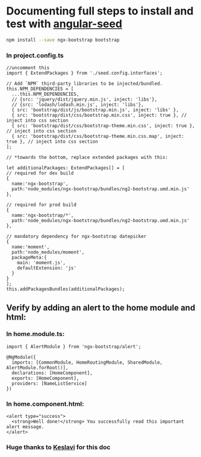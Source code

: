 # Documenting full steps to install and test with [angular-seed](https://github.com/mgechev/angular-seed)  
  
  ```bash
  npm install --save ngx-bootstrap bootstrap
  ```

### In **project.config.ts**

  ```
  //uncomment this
  import { ExtendPackages } from './seed.config.interfaces';
  
  // Add `NPM` third-party libraries to be injected/bundled.
  this.NPM_DEPENDENCIES = [
    ...this.NPM_DEPENDENCIES,
    // {src: 'jquery/dist/jquery.min.js', inject: 'libs'},
    // {src: 'lodash/lodash.min.js', inject: 'libs'},
    { src: 'bootstrap/dist/js/bootstrap.min.js', inject: 'libs' },
    { src: 'bootstrap/dist/css/bootstrap.min.css', inject: true }, // inject into css section
    { src: 'bootstrap/dist/css/bootstrap-theme.min.css', inject: true }, // inject into css section
    { src: 'bootstrap/dist/css/bootstrap-theme.min.css.map', inject: true }, // inject into css section
  ];
  
  // *towards the bottom, replace extended packages with this:
  
  let additionalPackages: ExtendPackages[] = [
  // required for dev build 
  {
    name:'ngx-bootstrap',
    path:'node_modules/ngx-bootstrap/bundles/ng2-bootstrap.umd.min.js'
  },    
  
  // required for prod build
  {
    name:'ngx-bootstrap/*',
    path:'node_modules/ngx-bootstrap/bundles/ng2-bootstrap.umd.min.js'
  },
  
  // mandatory dependency for ngx-bootstrap datepicker 
  {
    name:'moment',
    path:'node_modules/moment',
    packageMeta:{
      main: 'moment.js',
      defaultExtension: 'js'
    }
  }
  ];    
  this.addPackagesBundles(additionalPackages);
  ```
 

## Verify by adding an alert to the home module and html:

### In **home.module.ts:**

  ```
  import { AlertModule } from 'ngx-bootstrap/alert';
  
  @NgModule({
    imports: [CommonModule, HomeRoutingModule, SharedModule, AlertModule.forRoot()],
    declarations: [HomeComponent],
    exports: [HomeComponent],
    providers: [NameListService]
  })
  ```

### In **home.component.html:**
  
  ```
  <alert type="success">
    <strong>Well done!</strong> You successfully read this important alert message.
  </alert>
  ```

### Huge thanks to [Keslavi](https://github.com/keslavi) for this doc
